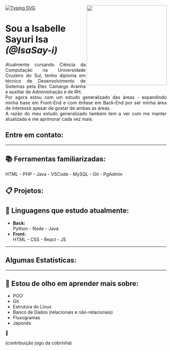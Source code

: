 
<p>
  <img align="right" src="https://raw.githubusercontent.com/IsaSay-i/IsaSay-i/main/src/hollow-knight-spin.gif" width="250">
</p>

<div align=left>
  <a href="https://git.io/typing-svg"><img src="https://readme-typing-svg.demolab.com?font=Fira+Code&weight=600&size=35&letterSpacing=1px&pause=1000&color=058D23&width=435&lines=HELLO_POVO!%F0%9F%91%8B" alt="Typing    SVG" /></a>
  <h1>Sou a Isabelle Sayuri Isa <i>(@IsaSay-i)</i></h1>

  <p style="text-align: justify;">
  Atualmente cursando Ciência da Computação na Universidade Cruzeiro do Sul, tenho diploma  
  em técnico de Desenvolvimento de Sistemas pela Etec Camargo Aranha e auxiliar de Administração e de RH. <br> 
  Por agora estou com um estudo generalizado das áreas - expandindo minha base em Front-End e com ênfase em  
  Back-End por ser minha área de interesse apesar de gostar de ambas as áreas. <br> 
  A razão do meu estudo generalizado também tem a ver com me manter atualizada e me aprimorar cada vez mais.  
  </p>
</div>

## Entre em contato:

<hr>

## 📚 Ferramentas familiarizadas: <br>
   HTML - PHP - Java - VSCode - MySQL - Git - PgAdmin

## 📋 Projetos:
  

## 🌱 Linguagens que estudo atualmente:
- **Back:** <br>
  Python - Node - Java <br>
- **Front:** <br>
  HTML - CSS - React - JS

<hr>
     
## Algumas Estatisticas:

<hr>
        
## 👀 Estou de olho em aprender mais sobre:
  - POO
  - Git
  - Estrutura do Linux
  - Banco de Dados (relacionais e não-relacionais)
  - Fluxogramas
  - Japonês

<p size=20>🤗</p>

(contribuição jogo da cobrinha)
